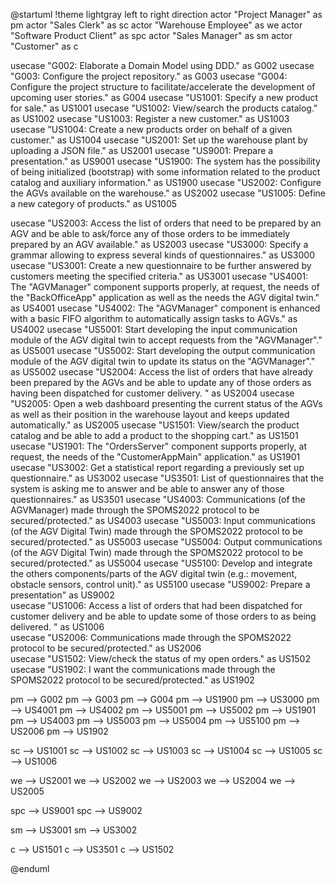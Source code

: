 @startuml
!theme lightgray
left to right direction
actor "Project Manager" as pm
actor "Sales Clerk" as sc
actor "Warehouse Employee" as we
actor "Software Product Client" as spc
actor "Sales Manager" as sm
actor "Customer" as c

  usecase "G002: Elaborate a Domain Model using DDD." as G002
  usecase "G003: Configure the project repository." as G003
  usecase "G004: Configure the project structure to facilitate/accelerate the development of upcoming user stories." as G004
  usecase "US1001: Specify a new product for sale." as US1001
  usecase "US1002: View/search the products catalog." as US1002
  usecase "US1003: Register a new customer." as US1003
  usecase "US1004: Create a new products order on behalf of a given customer." as US1004
  usecase "US2001: Set up the warehouse plant by uploading a JSON file." as US2001
  usecase "US9001: Prepare a presentation." as US9001
  usecase "US1900: The system has the possibility of being initialized (bootstrap) with some information related to the product catalog and auxiliary information." as US1900
  usecase "US2002: Configure the AGVs available on the warehouse." as US2002
  usecase "US1005: Define a new category of products." as US1005
  
  usecase "US2003: Access the list of orders that need to be prepared by an AGV and be able to ask/force any of those orders to be immediately prepared by an AGV available." as US2003
  usecase "US3000: Specify a grammar allowing to express several kinds of questionnaires." as US3000
  usecase "US3001: Create a new questionnaire to be further answered by customers meeting the specified criteria." as US3001
  usecase "US4001: The "AGVManager" component supports properly, at request, the needs of the "BackOfficeApp" application as well as the needs the AGV digital twin." as US4001
  usecase "US4002: The "AGVManager" component is enhanced with a basic FIFO algorithm to automatically assign tasks to AGVs." as US4002
  usecase "US5001: Start developing the input communication module of the AGV digital twin to accept requests from the "AGVManager"." as US5001
  usecase "US5002: Start developing the output communication module of the AGV digital twin to update its status on the "AGVManager"." as US5002
  usecase "US2004: Access the list of orders that have already been prepared by the AGVs and be able to update any of those orders as having been dispatched for customer delivery. " as US2004
  usecase "US2005: Open a web dashboard presenting the current status of the AGVs as well as their position in the warehouse layout and keeps updated automatically." as US2005
  usecase "US1501: View/search the product catalog and be able to add a product to the shopping cart." as US1501
  usecase "US1901: The "OrdersServer" component supports properly, at request, the needs of the "CustomerAppMain" application." as US1901
  usecase "US3002: Get a statistical report regarding a previously set up questionnaire." as US3002
  usecase "US3501: List of questionnaires that the system is asking me to answer and be able to answer any of those questionnaires." as US3501
  usecase "US4003: Communications (of the AGVManager) made through the SPOMS2022 protocol to be secured/protected." as US4003
  usecase "US5003: Input communications (of the AGV Digital Twin) made through the SPOMS2022 protocol to be secured/protected." as US5003
  usecase "US5004: Output communications  (of the AGV Digital Twin) made through the SPOMS2022 protocol to be secured/protected." as US5004
  usecase "US5100: Develop and integrate the others components/parts of the AGV digital twin (e.g.: movement, obstacle sensors, control unit)." as US5100
  usecase "US9002: Prepare a presentation" as US9002  
  usecase "US1006: Access a list of orders that had been dispatched for customer delivery and be able to update some of those orders to as being delivered. " as US1006  
  usecase "US2006: Communications made through the SPOMS2022 protocol to be secured/protected." as US2006  
  usecase "US1502: View/check the status of my open orders." as US1502
  usecase "US1902: I want the communications made through the SPOMS2022 protocol to be secured/protected." as US1902
  
  

pm --> G002
pm --> G003
pm --> G004
pm --> US1900
pm --> US3000
pm --> US4001
pm --> US4002
pm --> US5001
pm --> US5002
pm --> US1901
pm --> US4003
pm --> US5003
pm --> US5004
pm --> US5100
pm --> US2006
pm --> US1902

sc --> US1001
sc --> US1002
sc --> US1003
sc --> US1004
sc --> US1005
sc --> US1006

we --> US2001
we --> US2002
we --> US2003
we --> US2004
we --> US2005

spc --> US9001
spc --> US9002

sm --> US3001
sm --> US3002

c --> US1501
c --> US3501
c --> US1502

@enduml